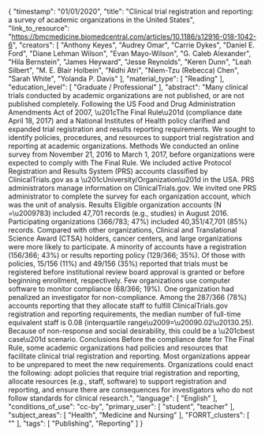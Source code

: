 {
    "timestamp": "01/01/2020",
    "title": "Clinical trial registration and reporting: a survey of academic organizations in the United States",
    "link_to_resource": "https://bmcmedicine.biomedcentral.com/articles/10.1186/s12916-018-1042-6",
    "creators": [
        "Anthony Keyes",
        "Audrey Omar",
        "Carrie Dykes",
        "Daniel E. Ford",
        "Diane Lehman Wilson",
        "Evan Mayo-Wilson",
        "G. Caleb Alexander",
        "Hila Bernstein",
        "James Heyward",
        "Jesse Reynolds",
        "Keren Dunn",
        "Leah Silbert",
        "M. E. Blair Holbein",
        "Nidhi Atri",
        "Niem-Tzu (Rebecca) Chen",
        "Sarah White",
        "Yolanda P. Davis"
    ],
    "material_type": [
        "Reading"
    ],
    "education_level": [
        "Graduate / Professional"
    ],
    "abstract": "Many clinical trials conducted by academic organizations are not published, or are not published completely. Following the US Food and Drug Administration Amendments Act of 2007, \u201cThe Final Rule\u201d (compliance date April 18, 2017) and a National Institutes of Health policy clarified and expanded trial registration and results reporting requirements. We sought to identify policies, procedures, and resources to support trial registration and reporting at academic organizations. Methods We conducted an online survey from November 21, 2016 to March 1, 2017, before organizations were expected to comply with The Final Rule. We included active Protocol Registration and Results System (PRS) accounts classified by ClinicalTrials.gov as a \u201cUniversity/Organization\u201d in the USA. PRS administrators manage information on ClinicalTrials.gov. We invited one PRS administrator to complete the survey for each organization account, which was the unit of analysis. Results Eligible organization accounts (N =\u2009783) included 47,701 records (e.g., studies) in August 2016. Participating organizations (366/783; 47%) included 40,351/47,701 (85%) records. Compared with other organizations, Clinical and Translational Science Award (CTSA) holders, cancer centers, and large organizations were more likely to participate. A minority of accounts have a registration (156/366; 43%) or results reporting policy (129/366; 35%). Of those with policies, 15/156 (11%) and 49/156 (35%) reported that trials must be registered before institutional review board approval is granted or before beginning enrollment, respectively. Few organizations use computer software to monitor compliance (68/366; 19%). One organization had penalized an investigator for non-compliance. Among the 287/366 (78%) accounts reporting that they allocate staff to fulfill ClinicalTrials.gov registration and reporting requirements, the median number of full-time equivalent staff is 0.08 (interquartile range\u2009=\u20090.02\u20130.25). Because of non-response and social desirability, this could be a \u201cbest case\u201d scenario. Conclusions Before the compliance date for The Final Rule, some academic organizations had policies and resources that facilitate clinical trial registration and reporting. Most organizations appear to be unprepared to meet the new requirements. Organizations could enact the following: adopt policies that require trial registration and reporting, allocate resources (e.g., staff, software) to support registration and reporting, and ensure there are consequences for investigators who do not follow standards for clinical research.",
    "language": [
        "English"
    ],
    "conditions_of_use": "cc-by",
    "primary_user": [
        "student",
        "teacher"
    ],
    "subject_areas": [
        "Health",
        "Medicine and Nursing"
    ],
    "FORRT_clusters": [
        ""
    ],
    "tags": [
        "Publishing",
        "Reporting"
    ]
}